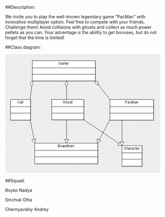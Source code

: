 ##Description:

We invite you to play the well-known legendary game "PacMan" with innovative multiplayer option. Feel free to compete with your friends. Challenge them! Avoid collisions with ghosts and collect as much power pellets as you can. Your advantage is the ability to get bonuses, but do not forget that the time is limited!

##Сlass diagram:

![graph](/images/graph.jpg)

##Squad:

Boyko Nadya

Sinchuk Olha

Chernyavskiy Andrey
